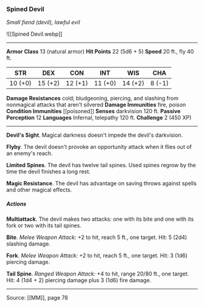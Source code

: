 ### Spined Devil
_Small fiend (devil), lawful evil_

![[Spined Devil.webp]]




---

**Armor Class** 13 (natural armor)
**Hit Points** 22 (5d6 + 5)
**Speed** 20 ft., fly 40 ft.

| STR     | DEX     | CON     | INT     | WIS     | CHA     |
|---------|---------|---------|---------|---------|---------|
| 10 (+0) | 15 (+2) | 12 (+1) | 11 (+0) | 14 (+2) | 8 (-1) |

**Damage Resistances** cold; bludgeoning, piercing, and slashing from nonmagical attacks that aren't silvered
**Damage Immunities** fire, poison
**Condition Immunities** [[poisoned]]
**Senses** darkvision 120 ft.
**Passive Perception** 12
**Languages** Infernal, telepathy 120 ft.
**Challenge** 2 (450 XP)

---

**Devil's Sight**. Magical darkness doesn't impede the devil's darkvision.

**Flyby**. The devil doesn't provoke an opportunity attack when it flies out of an enemy's reach.

**Limited Spines**. The devil has twelve tail spines. Used spines regrow by the time the devil finishes a long rest.

**Magic Resistance**. The devil has advantage on saving throws against spells and other magical effects.

##### Actions
**Multiattack**. The devil makes two attacks: one with its bite and one with its fork or two with its tail spines.

**Bite**. _Melee Weapon Attack:_ +2 to hit, reach 5 ft., one target. Hit: 5 (2d4) slashing damage.

**Fork**. _Melee Weapon Attack:_ +2 to hit, reach 5 ft., one target. Hit: 3 (1d6) piercing damage.

**Tail Spine**. _Ranged Weapon Attack:_ +4 to hit, range 20/80 ft., one target. Hit: 4 (1d4 + 2) piercing damage plus 3 (1d6) fire damage.


---

Source: [[MM]], page 78
